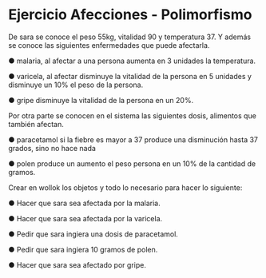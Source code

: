 # Ejercicio Afecciones - Polimorfismo

De sara se conoce  el peso 55kg, vitalidad 90 y temperatura 37. Y además se conoce las siguientes enfermedades que puede afectarla.

● malaria, al afectar a una persona  aumenta en 3 unidades la temperatura.

● varicela, al afectar disminuye la vitalidad  de la persona en 5 unidades y disminuye un 10%  el  peso de la persona.

● gripe disminuye la vitalidad de la persona  en un 20%.

Por otra parte se conocen en el sistema las siguientes dosis,  alimentos que también afectan.

● paracetamol si la fiebre es mayor a 37 produce una disminución hasta 37 grados, sino no hace nada

● polen produce un aumento el peso persona en un 10% de la cantidad de gramos. 

Crear en wollok los objetos y todo lo necesario para hacer lo siguiente:

● Hacer que sara sea afectada por la malaria.

● Hacer que sara sea afectada por la varicela.

● Pedir  que sara ingiera una dosis de paracetamol.

● Pedir que sara ingiera 10 gramos de polen.

● Hacer que sara sea afectado por gripe.
